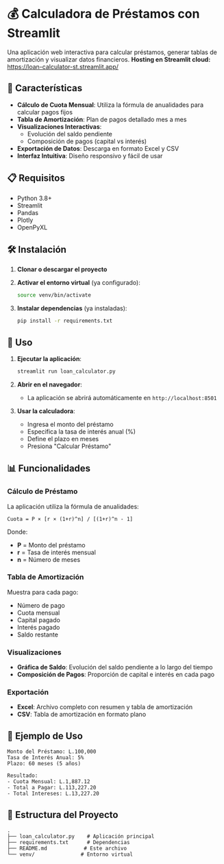 # 💰 Calculadora de Préstamos con Streamlit

Una aplicación web interactiva para calcular préstamos, generar tablas de amortización y visualizar datos financieros.
**Hosting en Streamlit cloud:** https://loan-calculator-st.streamlit.app/

## 🚀 Características

- **Cálculo de Cuota Mensual**: Utiliza la fórmula de anualidades para calcular pagos fijos
- **Tabla de Amortización**: Plan de pagos detallado mes a mes
- **Visualizaciones Interactivas**: 
  - Evolución del saldo pendiente
  - Composición de pagos (capital vs interés)
- **Exportación de Datos**: Descarga en formato Excel y CSV
- **Interfaz Intuitiva**: Diseño responsivo y fácil de usar

## 📋 Requisitos

- Python 3.8+
- Streamlit
- Pandas
- Plotly
- OpenPyXL

## 🛠️ Instalación

1. **Clonar o descargar el proyecto**

2. **Activar el entorno virtual** (ya configurado):
   ```bash
   source venv/bin/activate
   ```

3. **Instalar dependencias** (ya instaladas):
   ```bash
   pip install -r requirements.txt
   ```

## 🚀 Uso

1. **Ejecutar la aplicación**:
   ```bash
   streamlit run loan_calculator.py
   ```

2. **Abrir en el navegador**: 
   - La aplicación se abrirá automáticamente en `http://localhost:8501`

3. **Usar la calculadora**:
   - Ingresa el monto del préstamo
   - Especifica la tasa de interés anual (%)
   - Define el plazo en meses
   - Presiona "Calcular Préstamo"

## 📊 Funcionalidades

### Cálculo de Préstamo
La aplicación utiliza la fórmula de anualidades:

```
Cuota = P × [r × (1+r)^n] / [(1+r)^n - 1]
```

Donde:
- **P** = Monto del préstamo
- **r** = Tasa de interés mensual
- **n** = Número de meses

### Tabla de Amortización
Muestra para cada pago:
- Número de pago
- Cuota mensual
- Capital pagado
- Interés pagado
- Saldo restante

### Visualizaciones
- **Gráfica de Saldo**: Evolución del saldo pendiente a lo largo del tiempo
- **Composición de Pagos**: Proporción de capital e interés en cada pago

### Exportación
- **Excel**: Archivo completo con resumen y tabla de amortización
- **CSV**: Tabla de amortización en formato plano

## 🎯 Ejemplo de Uso

```
Monto del Préstamo: L.100,000
Tasa de Interés Anual: 5%
Plazo: 60 meses (5 años)

Resultado:
- Cuota Mensual: L.1,887.12
- Total a Pagar: L.113,227.20
- Total Intereses: L.13,227.20
```

## 📁 Estructura del Proyecto

```
.
├── loan_calculator.py    # Aplicación principal
├── requirements.txt      # Dependencias
├── README.md            # Este archivo
└── venv/               # Entorno virtual
```


